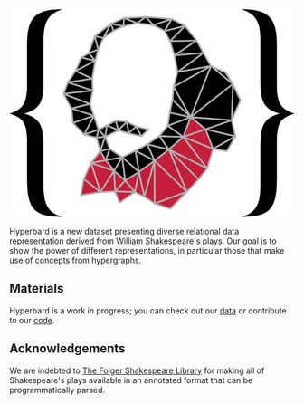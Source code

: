 ![Hyperbard logo](/assets/images/hyperbard.svg)

Hyperbard is a new dataset presenting diverse relational data
representation derived from William Shakespeare's plays. Our goal is to
show the power of different representations, in particular those that
make use of concepts from hypergraphs.

## Materials

Hyperbard is a work in progress; you can check out our
[data](https://doi.org/10.5281/zenodo.6627159) or contribute to our
[code](https://github.com/hyperbard/hyperbard).

## Acknowledgements

We are indebted to [The Folger Shakespeare Library](https://shakespeare.folger.edu)
for making all of Shakespeare's plays available in an annotated format
that can be programmatically parsed.
